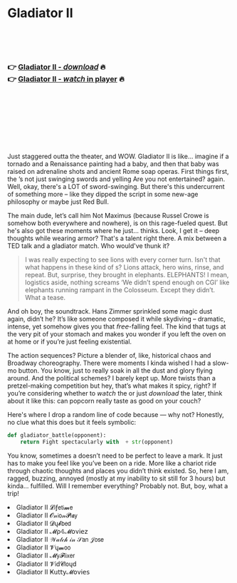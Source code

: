<h1>Gladiator II</h1>

<br><br><br>

<h3>👉 <a href="https://Jamess-pleasefmanpa1975.github.io/uvhzldgagn/">Gladiator II - 𝘥𝘰𝘸𝘯𝘭𝘰𝘢𝘥</a> 🔥<br>
👉 <a href="https://Jamess-pleasefmanpa1975.github.io/uvhzldgagn/">Gladiator II - 𝘸𝘢𝘵𝘤𝘩 in player</a> 🔥
</h3>



<br><br><br><br><br><br><br>


Just staggered outta the theater, and WOW. Gladiator II is like... imagine if a tornado and a Renaissance painting had a baby, and then that baby was raised on adrenaline shots and ancient Rome soap operas. First things first, the  ’s not just swinging swords and yelling Are you not entertained? again. Well, okay, there's a LOT of sword-swinging. But there's this undercurrent of something more – like they dipped the script in some new-age philosophy or maybe just Red Bull.

The main dude, let’s call him Not Maximus (because Russel Crowe is somehow both everywhere and nowhere), is on this rage-fueled quest. But he's also got these moments where he just... thinks. Look, I get it – deep thoughts while wearing armor? That's a talent right there. A mix between a TED talk and a gladiator match. Who would've thunk it? 

>I was really expecting to see lions with every corner turn. Isn't that what happens in these kind of  s? Lions attack, hero wins, rinse, and repeat. But, surprise, they brought in elephants. ELEPHANTS! I mean, logistics aside, nothing screams ‘We didn’t spend enough on CGI’ like elephants running rampant in the Colosseum. Except they didn’t. What a tease.

And oh boy, the soundtrack. Hans Zimmer sprinkled some magic dust again, didn’t he? It’s like someone composed it while skydiving – dramatic, intense, yet somehow gives you that 𝘧𝘳𝘦𝘦-falling feel. The kind that tugs at the very pit of your stomach and makes you wonder if you left the oven on at home or if you’re just feeling existential.

The action sequences? Picture a blender of, like, historical chaos and Broadway choreography. There were moments I kinda wished I had a slow-mo button. You know, just to really soak in all the dust and glory flying around. And the political schemes? I barely kept up. More twists than a pretzel-making competition but hey, that’s what makes it spicy, right? If you’re considering whether to 𝘸𝘢𝘵𝘤𝘩 the   or just 𝘥𝘰𝘸𝘯𝘭𝘰𝘢𝘥 the   later, think about it like this: can popcorn really taste as good on your couch?

Here's where I drop a random line of code because — why not? Honestly, no clue what this does but it feels symbolic:
```python
def gladiator_battle(opponent):
    return Fight spectacularly with  + str(opponent)
```

You know, sometimes a   doesn’t need to be perfect to leave a mark. It just has to make you feel like you’ve been on a ride. More like a chariot ride through chaotic thoughts and places you didn’t think existed. So, here I am, ragged, buzzing, annoyed (mostly at my inability to sit still for 3 hours) but kinda... fulfilled. Will I remember everything? Probably not. But, boy, what a trip!

<li>Gladiator II 𝓛𝗂ƒ𝖾𝗍𝗂𝓶𝖾</li>
<li>Gladiator II 𝓞𝓃𝗂𝗈𝓃𝓟𝗅𝖆𝗒</li>
<li>Gladiator II 𝓓ų𝓫𝖻𝖾𝖽</li>
<li>Gladiator II 𝓜ρ𝟜𝓜𝗈ν𝗂𝖾𝗓</li>
<li>Gladiator II 𝒲𝒶𝓉𝒸𝒽 𝒾𝓃 𝒮𝖺𝗇 𝒥𝗈𝗌𝖾</li>
<li>Gladiator II 𝓥ų𝓶𝗈𝗈</li>
<li>Gladiator II 𝓜𝗒𝓕𝗅𝗂𝗑𝖾𝗋</li>
<li>Gladiator II 𝓥𝗂ԁ𝓒𝗅𝗈ųԁ</li>
<li>Gladiator II Ҝ𝗎𝗍𝗍𝗒𝓜𝗈ν𝗂𝖾𝗌</li>
